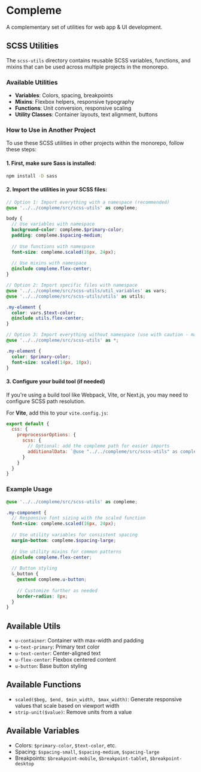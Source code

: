# Compleme

A complementary set of utilities for web app & UI development.

## SCSS Utilities

The `scss-utils` directory contains reusable SCSS variables, functions, and mixins that can be used across multiple projects in the monorepo.

### Available Utilities

- **Variables**: Colors, spacing, breakpoints
- **Mixins**: Flexbox helpers, responsive typography
- **Functions**: Unit conversion, responsive scaling
- **Utility Classes**: Container layouts, text alignment, buttons

### How to Use in Another Project

To use these SCSS utilities in other projects within the monorepo, follow these steps:

#### 1. First, make sure Sass is installed:

```bash
npm install -D sass
```

#### 2. Import the utilities in your SCSS files:

```scss
// Option 1: Import everything with a namespace (recommended)
@use '../../compleme/src/scss-utils' as compleme;

body {
  // Use variables with namespace
  background-color: compleme.$primary-color;
  padding: compleme.$spacing-medium;
  
  // Use functions with namespace
  font-size: compleme.scaled(16px, 24px);
  
  // Use mixins with namespace
  @include compleme.flex-center;
}

// Option 2: Import specific files with namespace
@use '../../compleme/src/scss-utils/util_variables' as vars;
@use '../../compleme/src/scss-utils/utils' as utils;

.my-element {
  color: vars.$text-color;
  @include utils.flex-center;
}

// Option 3: Import everything without namespace (use with caution - may cause conflicts)
@use '../../compleme/src/scss-utils' as *;

.my-element {
  color: $primary-color;
  font-size: scaled(14px, 18px);
}
```

#### 3. Configure your build tool (if needed)

If you're using a build tool like Webpack, Vite, or Next.js, you may need to configure SCSS path resolution.

For **Vite**, add this to your `vite.config.js`:

```js
export default {
  css: {
    preprocessorOptions: {
      scss: {
        // Optional: add the compleme path for easier imports
        additionalData: `@use "../../compleme/src/scss-utils" as compleme;`
      }
    }
  }
}
```

### Example Usage

```scss
@use '../../compleme/src/scss-utils' as compleme;

.my-component {
  // Responsive font sizing with the scaled function
  font-size: compleme.scaled(16px, 24px);
  
  // Use utility variables for consistent spacing
  margin-bottom: compleme.$spacing-large;
  
  // Use utility mixins for common patterns
  @include compleme.flex-center;
  
  // Button styling
  &_button {
    @extend compleme.u-button;
    
    // Customize further as needed
    border-radius: 8px;
  }
}
```

## Available Utils

- `u-container`: Container with max-width and padding
- `u-text-primary`: Primary text color
- `u-text-center`: Center-aligned text
- `u-flex-center`: Flexbox centered content
- `u-button`: Base button styling

## Available Functions

- `scaled($beg, $end, $min_width, $max_width)`: Generate responsive values that scale based on viewport width
- `strip-unit($value)`: Remove units from a value

## Available Variables

- Colors: `$primary-color`, `$text-color`, etc.
- Spacing: `$spacing-small`, `$spacing-medium`, `$spacing-large`
- Breakpoints: `$breakpoint-mobile`, `$breakpoint-tablet`, `$breakpoint-desktop`